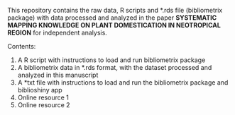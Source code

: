 This repository contains the raw data, R scripts and *.rds file (bibliometrix package) with data processed and analyzed in the paper **SYSTEMATIC MAPPING KNOWLEDGE ON PLANT DOMESTICATION IN NEOTROPICAL REGION** for independent analysis.

Contents:
1. A R script with instructions to load and run bibliometrix package
2. A bibliometrix data in *.rds format, with the dataset processed and analyzed in this manuscript
3. A *txt file with instructions to load and run the bibliometrix package and biblioshiny app
4. Online resource 1
5. Online resource 2 
